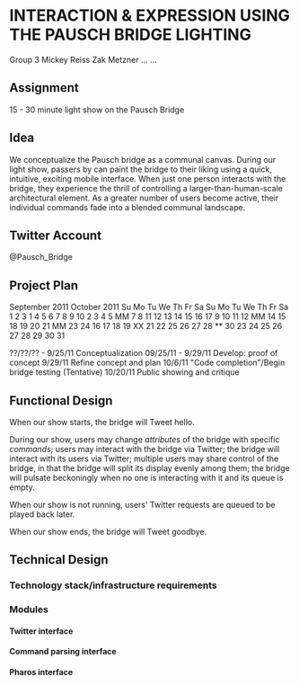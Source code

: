 INTERACTION & EXPRESSION USING THE PAUSCH BRIDGE LIGHTING
=========================================================

Group 3
Mickey Reiss
Zak Metzner
...
...


Assignment
----------
15 - 30 minute light show on the Pausch Bridge

Idea
----
We conceptualize the Pausch bridge as a communal canvas. During our
light show, passers by can paint the bridge to their liking using a quick,
intuitive, exciting mobile interface. When just one person interacts with
the bridge, they experience the thrill of controlling a
larger-than-human-scale architectural element. As a greater number of users
become active, their individual commands fade into a blended communal landscape.

Twitter Account
---------------
@Pausch_Bridge

Project Plan
--------------
   September 2011	    October 2011
Su Mo Tu We Th Fr Sa	Su Mo Tu We Th Fr Sa
             1  2  3	                   1
 4  5  6  7  8  9 10	 2  3  4  5 MM  7  8
11 12 13 14 15 16 17	 9 10 11 12 MM 14 15
18 19 20 21 MM 23 24	16 17 18 19 XX 21 22
25 26 27 28 ** 30	23 24 25 26 27 28 29
                    	30 31

??/??/?? - 9/25/11 Conceptualization
09/25/11 - 9/29/11 Develop: proof of concept
9/29/11 Refine concept and plan
10/6/11 "Code completion"/Begin bridge testing (Tentative)
10/20/11 Public showing and critique

Functional Design
-----------------
When our show starts,
  the bridge will Tweet hello.

During our show,
  users may change *attributes* of the bridge with specific *commands*;
  users may interact with the bridge via Twitter;
  the bridge will interact with its users via Twitter;
  multiple users may share control of the bridge, in that
    the bridge will split its display evenly among them;
  the bridge will pulsate beckoningly when no one is interacting with it and its queue is empty.

When our show is not running,
  users' Twitter requests are queued to be played back later.

When our show ends,
  the bridge will Tweet goodbye.

Technical Design
----------------
### Technology stack/infrastructure requirements
### Modules
#### Twitter interface
#### Command parsing interface
#### Pharos interface
